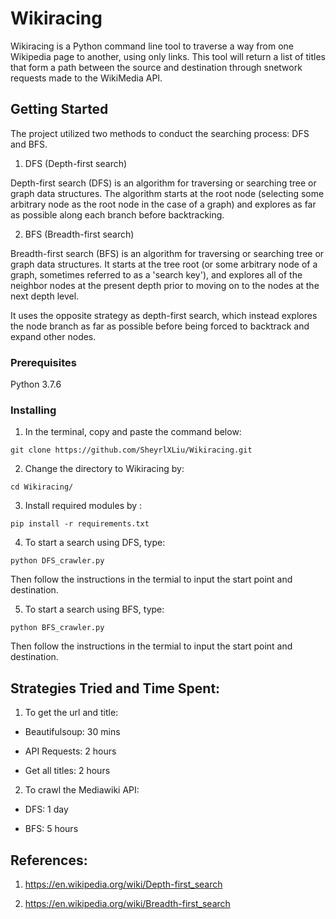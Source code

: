 # Wikiracing

Wikiracing is a Python command line tool to traverse a way from one Wikipedia page to another, using only links. This tool will return a list of titles that form a path between the source and destination through snetwork requests made to the WikiMedia API.

## Getting Started

The project utilized two methods to conduct the searching process: DFS and BFS. 

1. DFS (Depth-first search)

Depth-first search (DFS) is an algorithm for traversing or searching tree or graph data structures. The algorithm starts at the root node (selecting some arbitrary node as the root node in the case of a graph) and explores as far as possible along each branch before backtracking.

2. BFS (Breadth-first search)

Breadth-first search (BFS) is an algorithm for traversing or searching tree or graph data structures. It starts at the tree root (or some arbitrary node of a graph, sometimes referred to as a 'search key'), and explores all of the neighbor nodes at the present depth prior to moving on to the nodes at the next depth level.

It uses the opposite strategy as depth-first search, which instead explores the node branch as far as possible before being forced to backtrack and expand other nodes.

### Prerequisites

Python 3.7.6

### Installing

1. In the terminal, copy and paste the command below:

```
git clone https://github.com/SheyrlXLiu/Wikiracing.git
```

2. Change the directory to Wikiracing by:

```
cd Wikiracing/
```

3. Install required modules by :

```
pip install -r requirements.txt
```

4. To start a search using DFS, type:

```
python DFS_crawler.py 
```
Then follow the instructions in the termial to input the start point and destination. 

5. To start a search using BFS, type:

```
python BFS_crawler.py 
```
Then follow the instructions in the termial to input the start point and destination. 

## Strategies Tried and Time Spent:

1. To get the url and title:

* Beautifulsoup: 30 mins

* API Requests: 2 hours

* Get all titles: 2 hours

2. To crawl the Mediawiki API:

* DFS: 1 day

* BFS: 5 hours

## References:

1. https://en.wikipedia.org/wiki/Depth-first_search

2. https://en.wikipedia.org/wiki/Breadth-first_search
